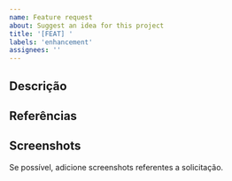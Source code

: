 ```yaml
---
name: Feature request
about: Suggest an idea for this project
title: '[FEAT] '
labels: 'enhancement'
assignees: ''
---
```


## Descrição

<!--
 Dê maiores detalhes sobre sua solicitação, o que ela deve fazer ou sugestões de melhorias
-->

## Referências

<!--
Possui referencias para nos mostrar? Isso nos ajuda a entender melhor sobre o que está sugerindo
 -->

## Screenshots

Se possível, adicione screenshots referentes a solicitação.
